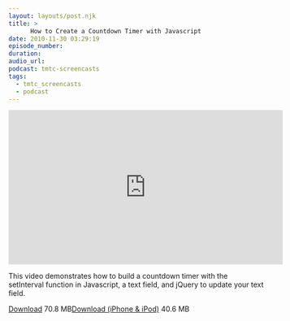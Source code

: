 ```yaml
---
layout: layouts/post.njk
title: >
      How to Create a Countdown Timer with Javascript
date: 2010-11-30 03:29:19
episode_number: 
duration: 
audio_url: 
podcast: tmtc-screencasts
tags: 
  - tmtc_screencasts
  - podcast
---
```


<iframe src="http://player.vimeo.com/video/17220048?title=0&amp;byline=0&amp;portrait=0" width="540" height="304" frameborder="0"></iframe>

This video demonstrates how to build a countdown timer with the setInterval function in Javascript, a text field, and jQuery to update your text field.

[Download](http://traffic.libsyn.com/tmtc/CountdownTimer.m4v) 70.8 MB[Download (iPhone & iPod)](http://traffic.libsyn.com/tmtc/CountdownTimer_-_iPhone.m4v) 40.6 MB
